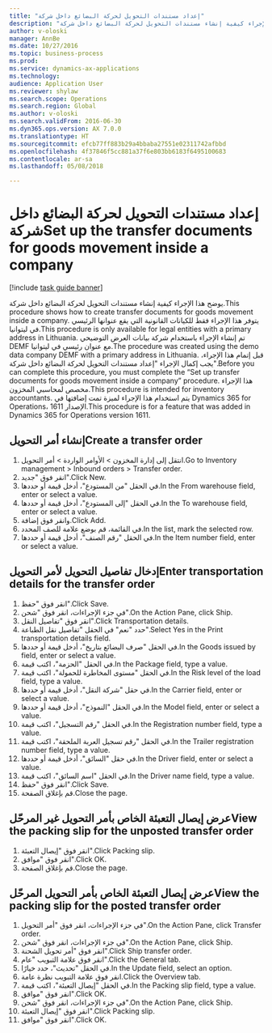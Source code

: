 ```yaml
--- 
title: "إعداد مستندات التحويل لحركة البضائع داخل شركة"
description: "يوضح هذا الإجراء كيفية إنشاء مستندات التحويل لحركة البضائع داخل شركة."
author: v-oloski
manager: AnnBe
ms.date: 10/27/2016
ms.topic: business-process
ms.prod: 
ms.service: dynamics-ax-applications
ms.technology: 
audience: Application User
ms.reviewer: shylaw
ms.search.scope: Operations
ms.search.region: Global
ms.author: v-oloski
ms.search.validFrom: 2016-06-30
ms.dyn365.ops.version: AX 7.0.0
ms.translationtype: HT
ms.sourcegitcommit: efcb77ff883b29a4bbaba27551e02311742afbbd
ms.openlocfilehash: 4f37846f5cc881a37f6e803bb6183f6495100683
ms.contentlocale: ar-sa
ms.lasthandoff: 05/08/2018

---
```

# <a name="set-up-the-transfer-documents-for-goods-movement-inside-a-company"></a><span data-ttu-id="b79a7-103">إعداد مستندات التحويل لحركة البضائع داخل شركة</span><span class="sxs-lookup"><span data-stu-id="b79a7-103">Set up the transfer documents for goods movement inside a company</span></span>

[!include [task guide banner](../../includes/task-guide-banner.md)]

<span data-ttu-id="b79a7-104">يوضح هذا الإجراء كيفية إنشاء مستندات التحويل لحركة البضائع داخل شركة.</span><span class="sxs-lookup"><span data-stu-id="b79a7-104">This procedure shows how to create transfer documents for goods movement inside a company.</span></span> <span data-ttu-id="b79a7-105">يتوفر هذا الإجراء فقط للكيانات القانونية التي يقع عنوانها الرئيسي في ليتوانيا.</span><span class="sxs-lookup"><span data-stu-id="b79a7-105">This procedure is only available for legal entities with a primary address in Lithuania.</span></span> <span data-ttu-id="b79a7-106">تم إنشاء الإجراء باستخدام شركة بيانات العرض التوضيحي DEMF مع عنوان رئيسي في ليتوانيا.</span><span class="sxs-lookup"><span data-stu-id="b79a7-106">The procedure was created using the demo data company DEMF with a primary address in Lithuania.</span></span> <span data-ttu-id="b79a7-107">قبل إتمام هذا الإجراء، يجب إكمال الإجراء "إعداد مستندات التحويل لحركة البضائع داخل شركة".</span><span class="sxs-lookup"><span data-stu-id="b79a7-107">Before you can complete this procedure, you must complete the “Set up transfer documents for goods movement inside a company” procedure.</span></span> <span data-ttu-id="b79a7-108">هذا الإجراء مخصص لمحاسبي المخزون‬.</span><span class="sxs-lookup"><span data-stu-id="b79a7-108">This procedure is intended for inventory accountants.</span></span> <span data-ttu-id="b79a7-109">يتم استخدام هذا الإجراء لميزة تمت إضافتها في Dynamics 365 for Operations، الإصدار 1611.</span><span class="sxs-lookup"><span data-stu-id="b79a7-109">This procedure is for a feature that was added in Dynamics 365 for Operations version 1611.</span></span>


## <a name="create-a-transfer-order"></a><span data-ttu-id="b79a7-110">إنشاء أمر التحويل</span><span class="sxs-lookup"><span data-stu-id="b79a7-110">Create a transfer order</span></span>
1. <span data-ttu-id="b79a7-111">انتقل إلى إدارة المخزون > الأوامر الواردة > أمر التحويل.</span><span class="sxs-lookup"><span data-stu-id="b79a7-111">Go to Inventory management > Inbound orders > Transfer order.</span></span>
2. <span data-ttu-id="b79a7-112">انقر فوق "جديد".</span><span class="sxs-lookup"><span data-stu-id="b79a7-112">Click New.</span></span>
3. <span data-ttu-id="b79a7-113">في الحقل "من المستودع"، أدخل قيمة أو حددها.</span><span class="sxs-lookup"><span data-stu-id="b79a7-113">In the From warehouse field, enter or select a value.</span></span>
4. <span data-ttu-id="b79a7-114">في الحقل "إلى المستودع"، أدخل قيمة أو حددها.</span><span class="sxs-lookup"><span data-stu-id="b79a7-114">In the To warehouse field, enter or select a value.</span></span>
5. <span data-ttu-id="b79a7-115">وانقر فوق إضافة.</span><span class="sxs-lookup"><span data-stu-id="b79a7-115">Click Add.</span></span>
6. <span data-ttu-id="b79a7-116">في القائمة، قم بوضع علامة للصف المحدد.</span><span class="sxs-lookup"><span data-stu-id="b79a7-116">In the list, mark the selected row.</span></span>
7. <span data-ttu-id="b79a7-117">في الحقل "رقم الصنف"، أدخل قيمة أو حددها.</span><span class="sxs-lookup"><span data-stu-id="b79a7-117">In the Item number field, enter or select a value.</span></span>

## <a name="enter-transportation-details-for-the-transfer-order"></a><span data-ttu-id="b79a7-118">إدخال تفاصيل التحويل لأمر التحويل</span><span class="sxs-lookup"><span data-stu-id="b79a7-118">Enter transportation details for the transfer order</span></span>
1. <span data-ttu-id="b79a7-119">انقر فوق "حفظ".</span><span class="sxs-lookup"><span data-stu-id="b79a7-119">Click Save.</span></span>
2. <span data-ttu-id="b79a7-120">في جزء الإجراءات، انقر فوق "شحن".</span><span class="sxs-lookup"><span data-stu-id="b79a7-120">On the Action Pane, click Ship.</span></span>
3. <span data-ttu-id="b79a7-121">انقر فوق "تفاصيل النقل".</span><span class="sxs-lookup"><span data-stu-id="b79a7-121">Click Transportation details.</span></span>
4. <span data-ttu-id="b79a7-122">حدد "نعم" في الحقل "تفاصيل نقل الطباعة".</span><span class="sxs-lookup"><span data-stu-id="b79a7-122">Select Yes in the Print transportation details field.</span></span>
5. <span data-ttu-id="b79a7-123">في الحقل "صرف البضائع بتاريخ"، أدخل قيمة أو حددها.</span><span class="sxs-lookup"><span data-stu-id="b79a7-123">In the Goods issued by field, enter or select a value.</span></span>
6. <span data-ttu-id="b79a7-124">في الحقل "الحزمة"، اكتب قيمة.</span><span class="sxs-lookup"><span data-stu-id="b79a7-124">In the Package field, type a value.</span></span>
7. <span data-ttu-id="b79a7-125">في الحقل "مستوى المخاطرة للحمولة‬"، اكتب قيمة.</span><span class="sxs-lookup"><span data-stu-id="b79a7-125">In the Risk level of the load field, type a value.</span></span>
8. <span data-ttu-id="b79a7-126">في حقل "شركة النقل"، أدخل قيمة أو حددها.</span><span class="sxs-lookup"><span data-stu-id="b79a7-126">In the Carrier field, enter or select a value.</span></span>
9. <span data-ttu-id="b79a7-127">في الحقل "النموذج"، أدخل قيمة أو حددها.</span><span class="sxs-lookup"><span data-stu-id="b79a7-127">In the Model field, enter or select a value.</span></span>
10. <span data-ttu-id="b79a7-128">في الحقل "رقم التسجيل"، اكتب قيمة.</span><span class="sxs-lookup"><span data-stu-id="b79a7-128">In the Registration number field, type a value.</span></span>
11. <span data-ttu-id="b79a7-129">في الحقل "رقم تسجيل العربة الملحقة‬"، اكتب قيمة.</span><span class="sxs-lookup"><span data-stu-id="b79a7-129">In the Trailer registration number field, type a value.</span></span>
12. <span data-ttu-id="b79a7-130">في حقل "السائق"، أدخل قيمة أو حددها.</span><span class="sxs-lookup"><span data-stu-id="b79a7-130">In the Driver field, enter or select a value.</span></span>
13. <span data-ttu-id="b79a7-131">في الحقل "اسم السائق"، اكتب قيمة.</span><span class="sxs-lookup"><span data-stu-id="b79a7-131">In the Driver name field, type a value.</span></span>
14. <span data-ttu-id="b79a7-132">انقر فوق "حفظ".</span><span class="sxs-lookup"><span data-stu-id="b79a7-132">Click Save.</span></span>
15. <span data-ttu-id="b79a7-133">قم بإغلاق الصفحة.</span><span class="sxs-lookup"><span data-stu-id="b79a7-133">Close the page.</span></span>

## <a name="view-the-packing-slip-for-the-unposted-transfer-order"></a><span data-ttu-id="b79a7-134">عرض إيصال التعبئة الخاص بأمر التحويل غير المرحّل</span><span class="sxs-lookup"><span data-stu-id="b79a7-134">View the packing slip for the unposted transfer order</span></span>
1. <span data-ttu-id="b79a7-135">انقر فوق "إيصال التعبئة".</span><span class="sxs-lookup"><span data-stu-id="b79a7-135">Click Packing slip.</span></span>
2. <span data-ttu-id="b79a7-136">انقر فوق "موافق".</span><span class="sxs-lookup"><span data-stu-id="b79a7-136">Click OK.</span></span>
3. <span data-ttu-id="b79a7-137">قم بإغلاق الصفحة.</span><span class="sxs-lookup"><span data-stu-id="b79a7-137">Close the page.</span></span>

## <a name="view-the-packing-slip-for-the-posted-transfer-order"></a><span data-ttu-id="b79a7-138">عرض إيصال التعبئة الخاص بأمر التحويل المرحّل</span><span class="sxs-lookup"><span data-stu-id="b79a7-138">View the packing slip for the posted transfer order</span></span>
1. <span data-ttu-id="b79a7-139">في جزء الإجراءات، انقر فوق "أمر التحويل".</span><span class="sxs-lookup"><span data-stu-id="b79a7-139">On the Action Pane, click Transfer order.</span></span>
2. <span data-ttu-id="b79a7-140">في جزء الإجراءات، انقر فوق "شحن".</span><span class="sxs-lookup"><span data-stu-id="b79a7-140">On the Action Pane, click Ship.</span></span>
3. <span data-ttu-id="b79a7-141">انقر فوق "أمر تحويل الشحنة‬".</span><span class="sxs-lookup"><span data-stu-id="b79a7-141">Click Ship transfer order.</span></span>
4. <span data-ttu-id="b79a7-142">انقر فوق علامة التبويب "عام".</span><span class="sxs-lookup"><span data-stu-id="b79a7-142">Click the General tab.</span></span>
5. <span data-ttu-id="b79a7-143">في الحقل "تحديث"، حدد خيارًا.</span><span class="sxs-lookup"><span data-stu-id="b79a7-143">In the Update field, select an option.</span></span>
6. <span data-ttu-id="b79a7-144">انقر فوق علامة التبويب نظرة عامة.</span><span class="sxs-lookup"><span data-stu-id="b79a7-144">Click the Overview tab.</span></span>
7. <span data-ttu-id="b79a7-145">في الحقل "إيصال التعبئة"، اكتب قيمة.</span><span class="sxs-lookup"><span data-stu-id="b79a7-145">In the Packing slip field, type a value.</span></span>
8. <span data-ttu-id="b79a7-146">انقر فوق "موافق".</span><span class="sxs-lookup"><span data-stu-id="b79a7-146">Click OK.</span></span>
9. <span data-ttu-id="b79a7-147">في جزء الإجراءات، انقر فوق "شحن".</span><span class="sxs-lookup"><span data-stu-id="b79a7-147">On the Action Pane, click Ship.</span></span>
10. <span data-ttu-id="b79a7-148">انقر فوق "إيصال التعبئة".</span><span class="sxs-lookup"><span data-stu-id="b79a7-148">Click Packing slip.</span></span>
11. <span data-ttu-id="b79a7-149">انقر فوق "موافق".</span><span class="sxs-lookup"><span data-stu-id="b79a7-149">Click OK.</span></span>



